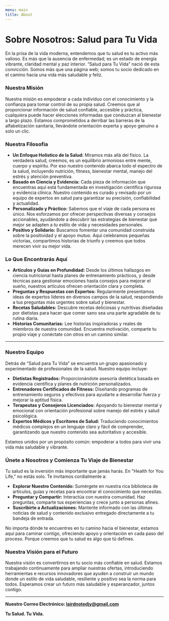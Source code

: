 ```yaml
---
menu: main
title: About
---
```




# Sobre Nosotros: Salud para Tu Vida

En la prisa de la vida moderna, entendemos que tu salud es tu activo más valioso. Es más que la ausencia de enfermedad; es un estado de energía vibrante, claridad mental y paz interior. “Salud para Tu Vida” nació de esta convicción. Somos más que una página web; somos tu socio dedicado en el camino hacia una vida más saludable y feliz.

### Nuestra Misión

Nuestra misión es empoderar a cada individuo con el conocimiento y la confianza para tomar control de su propia salud. Creemos que al proporcionar información de salud confiable, accesible y práctica, cualquiera puede hacer elecciones informadas que conduzcan al bienestar a largo plazo. Estamos comprometidos a derribar las barreras de la alfabetización sanitaria, llevándote orientación experta y apoyo genuino a solo un clic.

### Nuestra Filosofía

*   **Un Enfoque Holístico de la Salud:** Miramos más allá del físico. La verdadera salud, creemos, es un equilibrio armonioso entre mente, cuerpo y espíritu. Por eso nuestro contenido abarca todo el espectro de la salud, incluyendo nutrición, fitness, bienestar mental, manejo del estrés y atención preventiva.
*   **Basado en Ciencia y Evidencia:** Cada pieza de información que encuentras aquí está fundamentada en investigación científica rigurosa y evidencia clínica. Nuestro contenido es curado y revisado por un equipo de expertos en salud para garantizar su precisión, confiabilidad y actualidad.
*   **Personalizado y Práctico:** Sabemos que el viaje de cada persona es único. Nos esforzamos por ofrecer perspectivas diversas y consejos accionables, ayudándote a descubrir las estrategias de bienestar que mejor se adapten a tu estilo de vida y necesidades personales.
*   **Positivo y Solidario:** Buscamos fomentar una comunidad construida sobre la positividad y el apoyo mutuo. Aquí celebramos pequeñas victorias, compartimos historias de triunfo y creemos que todos merecen vivir su mejor vida.

### Lo Que Encontrarás Aquí

*   **Artículos y Guías en Profundidad:** Desde los últimos hallazgos en ciencia nutricional hasta planes de entrenamiento prácticos, y desde técnicas para gestionar emociones hasta consejos para mejorar el sueño, nuestros artículos ofrecen orientación clara y completa.
*   **Preguntas y Respuestas con Expertos:** Regularmente presentamos ideas de expertos líderes en diversos campos de la salud, respondiendo a tus preguntas más urgentes sobre salud y bienestar.
*   **Recetas Saludables:** Descubre recetas deliciosas y nutritivas diseñadas por dietistas para hacer que comer sano sea una parte agradable de tu rutina diaria.
*   **Historias Comunitarias:** Lee historias inspiradoras y reales de miembros de nuestra comunidad. Encuentra motivación, comparte tu propio viaje y conéctate con otros en un camino similar.

---

### Nuestro Equipo

Detrás de “Salud para Tu Vida” se encuentra un grupo apasionado y experimentado de profesionales de la salud. Nuestro equipo incluye:

*   **Dietistas Registrados:** Proporcionándote asesoría dietética basada en evidencia científica y planes de nutrición personalizados.
*   **Entrenadores Certificados de Fitness:** Diseñando programas de entrenamiento seguros y efectivos para ayudarte a desarrollar fuerza y mejorar la aptitud física.
*   **Terapeutas y Consejeros Licenciados:** Apoyando tu bienestar mental y emocional con orientación profesional sobre manejo del estrés y salud psicológica.
*   **Expertos Médicos y Escritores de Salud:** Traduciendo conocimientos médicos complejos en un lenguaje claro y fácil de comprender, garantizando que nuestro contenido sea autoritativo y accesible.

Estamos unidos por un propósito común: empoderar a todos para vivir una vida más saludable y vibrante.

### Únete a Nosotros y Comienza Tu Viaje de Bienestar

Tu salud es la inversión más importante que jamás harás. En "Health for You Life," no estás solo. Te invitamos cordialmente a:

*   **Explorar Nuestro Contenido:** Sumérgete en nuestra rica biblioteca de artículos, guías y recetas para encontrar el conocimiento que necesitas.
*   **Preguntar y Compartir:** Interactúa con nuestra comunidad. Haz preguntas, comparte tus experiencias y crece junto a personas afines.
*   **Suscribirte a Actualizaciones:** Mantente informado con las últimas noticias de salud y contenido exclusivo entregado directamente a tu bandeja de entrada.

No importa dónde te encuentres en tu camino hacia el bienestar, estamos aquí para caminar contigo, ofreciendo apoyo y orientación en cada paso del proceso. Porque creemos que tu salud es algo que tú defines.

### Nuestra Visión para el Futuro

Nuestra visión es convertirnos en tu socio más confiable en salud. Estamos trabajando continuamente para ampliar nuestras ofertas, introduciendo herramientas e recursos innovadores que ayuden a construir un mundo donde un estilo de vida saludable, resiliente y positivo sea la norma para todos. Esperamos crear un futuro más saludable y esperanzador, juntos contigo.

---
**Nuestro Correo Electrónico: lairdnotedjy@gmail.com**

**Tu Salud. Tu Vida.**